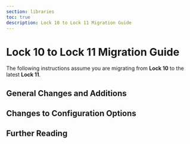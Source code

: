 ```yaml
---
section: libraries
toc: true
description: Lock 10 to Lock 11 Migration Guide
---
```

# Lock 10 to Lock 11 Migration Guide

The following instructions assume you are migrating from **Lock 10** to the latest **Lock 11**. 

## General Changes and Additions


## Changes to Configuration Options


## Further Reading
